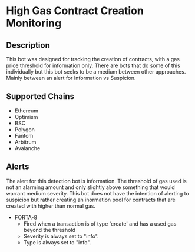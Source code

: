 # High Gas Contract Creation Monitoring

## Description

This bot was designed for tracking the creation of contracts, with a gas price threshold for information only. There are bots that do some of this individually but this bot seeks to be a medium between other approaches. Mainly between an alert for Information vs Suspicion. 

## Supported Chains

- Ethereum
- Optimism
- BSC
- Polygon
- Fantom
- Arbitrum
- Avalanche

## Alerts

The alert for this detection bot is information. The threshold of gas used is not an alarming amount and only slightly above something that would warrant medium severity. This bot does not have the intention of alerting to suspicion but rather creating an inormation pool for contracts that are created with higher than normal gas.  

- FORTA-8
  - Fired when a transaction is of type 'create' and has a used gas beyond the threshold
  - Severity is always set to "info".
  - Type is always set to "info".

